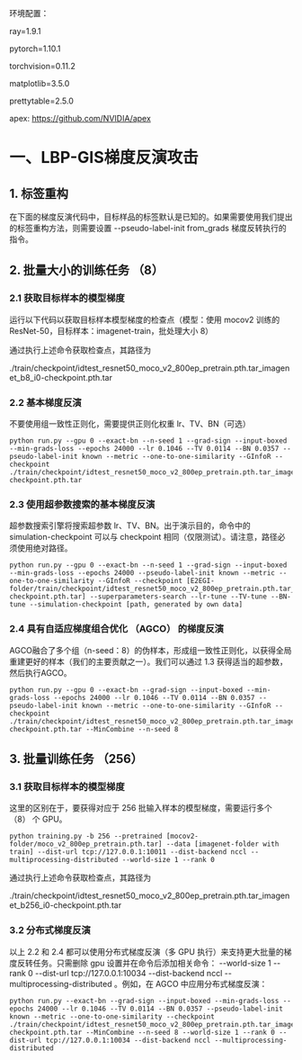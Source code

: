 环境配置：

ray=1.9.1

pytorch=1.10.1

torchvision=0.11.2

matplotlib=3.5.0

prettytable=2.5.0

apex: https://github.com/NVIDIA/apex


# **一、****LBP-GIS梯度反演****攻击**

## **1. 标签重构**

在下面的梯度反演代码中，目标样品的标签默认是已知的。如果需要使用我们提出的标签重构方法，则需要设置 --pseudo-label-init from_grads 梯度反转执行的指令。

## **2. 批量大小的训练任务 （8）**

### **2.1 获取目标样本的模型梯度**

运行以下代码以获取目标样本模型梯度的检查点（模型：使用 mocov2 训练的 ResNet-50，目标样本：imagenet-train，批处理大小 8）

通过执行上述命令获取检查点，其路径为

./train/checkpoint/idtest_resnet50_moco_v2_800ep_pretrain.pth.tar_imagenet_b8_i0-checkpoint.pth.tar

### **2.2 基本梯度反演**

不要使用组一致性正则化，需要提供正则化权重 lr、TV、BN（可选）

```
python run.py --gpu 0 --exact-bn --n-seed 1 --grad-sign --input-boxed --min-grads-loss --epochs 24000 --lr 0.1046 --TV 0.0114 --BN 0.0357 --pseudo-label-init known --metric --one-to-one-similarity --GInfoR --checkpoint ./train/checkpoint/idtest_resnet50_moco_v2_800ep_pretrain.pth.tar_imagenet_b8_i0-checkpoint.pth.tar
```

### **2.3 使用超参数搜索的基本梯度反演**

超参数搜索引擎将搜索超参数 lr、TV、BN。出于演示目的，命令中的 simulation-checkpoint 可以与 checkpoint 相同（仅限测试）。请注意，路径必须使用绝对路径。

```
python run.py --gpu 0 --exact-bn --n-seed 1 --grad-sign --input-boxed --min-grads-loss --epochs 24000 --pseudo-label-init known --metric --one-to-one-similarity --GInfoR --checkpoint [E2EGI-folder/train/checkpoint/idtest_resnet50_moco_v2_800ep_pretrain.pth.tar_imagenet_b8_i0-checkpoint.pth.tar] --superparameters-search --lr-tune --TV-tune --BN-tune --simulation-checkpoint [path, generated by own data]
```

### **2.4 具有自适应梯度组合优化 （AGCO） 的梯度反演**

AGCO融合了多个组（n-seed：8）的伪样本，形成组一致性正则化，以获得全局重建更好的样本（我们的主要贡献之一）。我们可以通过 1.3 获得适当的超参数，然后执行AGCO。

```
python run.py --gpu 0 --exact-bn --grad-sign --input-boxed --min-grads-loss --epochs 24000 --lr 0.1046 --TV 0.0114 --BN 0.0357 --pseudo-label-init known --metric --one-to-one-similarity --GInfoR --checkpoint ./train/checkpoint/idtest_resnet50_moco_v2_800ep_pretrain.pth.tar_imagenet_b8_i0-checkpoint.pth.tar --MinCombine --n-seed 8
```

## **3. 批量训练任务 （256）**

### **3.1 获取目标样本的模型梯度**

这里的区别在于，要获得对应于 256 批输入样本的模型梯度，需要运行多个 （8） 个 GPU。

```
python training.py -b 256 --pretrained [mocov2-folder/moco_v2_800ep_pretrain.pth.tar] --data [imagenet-folder with train] --dist-url tcp://127.0.0.1:10011 --dist-backend nccl --multiprocessing-distributed --world-size 1 --rank 0
```

通过执行上述命令获取检查点，其路径为

./train/checkpoint/idtest_resnet50_moco_v2_800ep_pretrain.pth.tar_imagenet_b256_i0-checkpoint.pth.tar

### **3.2 分布式梯度反演**

以上 2.2 和 2.4 都可以使用分布式梯度反演（多 GPU 执行）来支持更大批量的梯度反转任务。只需删除 gpu 设置并在命令后添加相关命令： --world-size 1 --rank 0 --dist-url tcp://127.0.0.1:10034 --dist-backend nccl --multiprocessing-distributed 。例如，在 AGCO 中应用分布式梯度反演：

```
python run.py --exact-bn --grad-sign --input-boxed --min-grads-loss --epochs 24000 --lr 0.1046 --TV 0.0114 --BN 0.0357 --pseudo-label-init known --metric --one-to-one-similarity --checkpoint ./train/checkpoint/idtest_resnet50_moco_v2_800ep_pretrain.pth.tar_imagenet_b256_i0-checkpoint.pth.tar --MinCombine --n-seed 8 --world-size 1 --rank 0 --dist-url tcp://127.0.0.1:10034 --dist-backend nccl --multiprocessing-distributed
```
